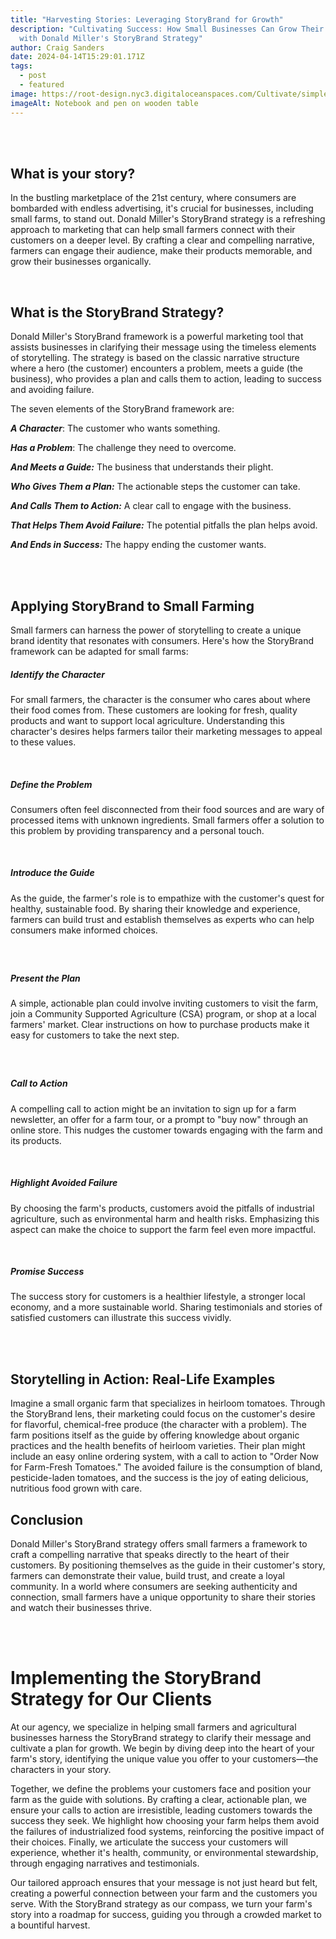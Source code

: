 ```yaml
---
title: "Harvesting Stories: Leveraging StoryBrand for Growth"
description: "Cultivating Success: How Small Businesses Can Grow Their Business
  with Donald Miller's StoryBrand Strategy"
author: Craig Sanders
date: 2024-04-14T15:29:01.171Z
tags:
  - post
  - featured
image: https://root-design.nyc3.digitaloceanspaces.com/Cultivate/simple-notebook-with-craft-paper-cover-empty-white-label-black-ballpoint-pen-aged-brushed-wooden-table%20(1).webp
imageAlt: Notebook and pen on wooden table
---
```



<br>

<br>

## **What is your story?**

In the bustling marketplace of the 21st century, where consumers are bombarded with endless advertising, it's crucial for businesses, including small farms, to stand out. Donald Miller's StoryBrand strategy is a refreshing approach to marketing that can help small farmers connect with their customers on a deeper level. By crafting a clear and compelling narrative, farmers can engage their audience, make their products memorable, and grow their businesses organically.

**<br>**

## **What is the StoryBrand Strategy?**

Donald Miller's StoryBrand framework is a powerful marketing tool that assists businesses in clarifying their message using the timeless elements of storytelling. The strategy is based on the classic narrative structure where a hero (the customer) encounters a problem, meets a guide (the business), who provides a plan and calls them to action, leading to success and avoiding failure.

The seven elements of the StoryBrand framework are:

***A Character***: The customer who wants something.

***Has a Problem***: The challenge they need to overcome.

***And Meets a Guide:*** The business that understands their plight.

***Who Gives Them a Plan:*** The actionable steps the customer can take.

***And Calls Them to Action:*** A clear call to engage with the business.

***That Helps Them Avoid Failure:*** The potential pitfalls the plan helps avoid.

***And Ends in Success:*** The happy ending the customer wants.

<br><br>

## Applying StoryBrand to Small Farming

Small farmers can harness the power of storytelling to create a unique brand identity that resonates with consumers. Here's how the StoryBrand framework can be adapted for small farms:

##### Identify the Character

For small farmers, the character is the consumer who cares about where their food comes from. These customers are looking for fresh, quality products and want to support local agriculture. Understanding this character's desires helps farmers tailor their marketing messages to appeal to these values.

<br>

##### Define the Problem

Consumers often feel disconnected from their food sources and are wary of processed items with unknown ingredients. Small farmers offer a solution to this problem by providing transparency and a personal touch.

<br>

##### Introduce the Guide

As the guide, the farmer's role is to empathize with the customer's quest for healthy, sustainable food. By sharing their knowledge and experience, farmers can build trust and establish themselves as experts who can help consumers make informed choices.

##### <br>

##### Present the Plan

A simple, actionable plan could involve inviting customers to visit the farm, join a Community Supported Agriculture (CSA) program, or shop at a local farmers' market. Clear instructions on how to purchase products make it easy for customers to take the next step.

##### <br>

##### Call to Action

A compelling call to action might be an invitation to sign up for a farm newsletter, an offer for a farm tour, or a prompt to "buy now" through an online store. This nudges the customer towards engaging with the farm and its products.

<br>

##### Highlight Avoided Failure

By choosing the farm's products, customers avoid the pitfalls of industrial agriculture, such as environmental harm and health risks. Emphasizing this aspect can make the choice to support the farm feel even more impactful.

<br>

##### Promise Success

The success story for customers is a healthier lifestyle, a stronger local economy, and a more sustainable world. Sharing testimonials and stories of satisfied customers can illustrate this success vividly.

<br>

<br>

## Storytelling in Action: Real-Life Examples

Imagine a small organic farm that specializes in heirloom tomatoes. Through the StoryBrand lens, their marketing could focus on the customer's desire for flavorful, chemical-free produce (the character with a problem). The farm positions itself as the guide by offering knowledge about organic practices and the health benefits of heirloom varieties. Their plan might include an easy online ordering system, with a call to action to "Order Now for Farm-Fresh Tomatoes." The avoided failure is the consumption of bland, pesticide-laden tomatoes, and the success is the joy of eating delicious, nutritious food grown with care.

## Conclusion

Donald Miller's StoryBrand strategy offers small farmers a framework to craft a compelling narrative that speaks directly to the heart of their customers. By positioning themselves as the guide in their customer's story, farmers can demonstrate their value, build trust, and create a loyal community. In a world where consumers are seeking authenticity and connection, small farmers have a unique opportunity to share their stories and watch their businesses thrive.

<br>

<br>

# Implementing the StoryBrand Strategy for Our Clients



At our agency, we specialize in helping small farmers and agricultural businesses harness the StoryBrand strategy to clarify their message and cultivate a plan for growth. We begin by diving deep into the heart of your farm's story, identifying the unique value you offer to your customers—the characters in your story. 

Together, we define the problems your customers face and position your farm as the guide with solutions. By crafting a clear, actionable plan, we ensure your calls to action are irresistible, leading customers towards the success they seek. We highlight how choosing your farm helps them avoid the failures of industrialized food systems, reinforcing the positive impact of their choices. Finally, we articulate the success your customers will experience, whether it's health, community, or environmental stewardship, through engaging narratives and testimonials. 

Our tailored approach ensures that your message is not just heard but felt, creating a powerful connection between your farm and the customers you serve. With the StoryBrand strategy as our compass, we turn your farm's story into a roadmap for success, guiding you through a crowded market to a bountiful harvest.
